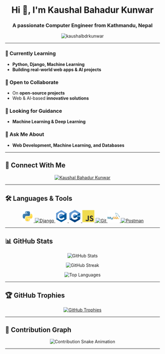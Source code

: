 <h1 align="center">Hi 👋, I'm Kaushal Bahadur Kunwar</h1>
<h3 align="center">A passionate Computer Engineer from Kathmandu, Nepal</h3>

<p align="center">
  <img src="https://komarev.com/ghpvc/?username=kaushalbdrkunwar&label=Profile%20views&color=0e75b6&style=flat" alt="kaushalbdrkunwar" />
</p>

---

### 🌱 Currently Learning  
- **Python, Django, Machine Learning**  
- **Building real-world web apps & AI projects**  

### 👯 Open to Collaborate  
- On **open-source projects**  
- Web & AI-based **innovative solutions**  

### 🤝 Looking for Guidance  
- **Machine Learning & Deep Learning**  

### 💬 Ask Me About  
- **Web Development, Machine Learning, and Databases**  

---

## 🚀 Connect With Me  
<p align="center">
  <a href="https://linkedin.com/in/kaushal-bahadur-kunwar" target="_blank">
    <img align="center" src="https://raw.githubusercontent.com/rahuldkjain/github-profile-readme-generator/master/src/images/icons/Social/linked-in-alt.svg" alt="Kaushal Bahadur Kunwar" height="40" width="40" />
  </a>
</p>

---

## 🛠️ Languages & Tools  
<p align="center">
  <a href="https://www.python.org" target="_blank">
    <img src="https://raw.githubusercontent.com/devicons/devicon/master/icons/python/python-original.svg" alt="Python" width="40" height="40"/>
  </a>
  <a href="https://www.djangoproject.com/" target="_blank">
    <img src="https://cdn.worldvectorlogo.com/logos/django.svg" alt="Django" width="40" height="40"/>
  </a>
  <a href="https://www.cprogramming.com/" target="_blank">
    <img src="https://raw.githubusercontent.com/devicons/devicon/master/icons/c/c-original.svg" alt="C" width="40" height="40"/>
  </a>
  <a href="https://www.w3schools.com/cpp/" target="_blank">
    <img src="https://raw.githubusercontent.com/devicons/devicon/master/icons/cplusplus/cplusplus-original.svg" alt="C++" width="40" height="40"/>
  </a>
  <a href="https://developer.mozilla.org/en-US/docs/Web/JavaScript" target="_blank">
    <img src="https://raw.githubusercontent.com/devicons/devicon/master/icons/javascript/javascript-original.svg" alt="JavaScript" width="40" height="40"/>
  </a>
  <a href="https://git-scm.com/" target="_blank">
    <img src="https://www.vectorlogo.zone/logos/git-scm/git-scm-icon.svg" alt="Git" width="40" height="40"/>
  </a>
  <a href="https://www.mysql.com/" target="_blank">
    <img src="https://raw.githubusercontent.com/devicons/devicon/master/icons/mysql/mysql-original-wordmark.svg" alt="MySQL" width="40" height="40"/>
  </a>
  <a href="https://postman.com" target="_blank">
    <img src="https://www.vectorlogo.zone/logos/getpostman/getpostman-icon.svg" alt="Postman" width="40" height="40"/>
  </a>
</p>

---

## 📊 GitHub Stats  
<p align="center">
  <img src="https://github-readme-stats.vercel.app/api?username=kaushalbdrkunwar&show_icons=true&theme=radical" alt="GitHub Stats" />
</p>

<p align="center">
  <img src="https://github-readme-streak-stats.herokuapp.com/?user=kaushalbdrkunwar&theme=dark" alt="GitHub Streak" />
</p>

<p align="center">
  <img src="https://github-readme-stats.vercel.app/api/top-langs?username=kaushalbdrkunwar&show_icons=true&layout=compact&theme=tokyonight" alt="Top Languages" />
</p>

---

## 🏆 GitHub Trophies  
<p align="center">
  <a href="https://github.com/ryo-ma/github-profile-trophy">
    <img src="https://github-profile-trophy.vercel.app/?username=kaushalbdrkunwar&theme=onestar&no-bg=true" alt="GitHub Trophies" />
  </a>
</p>

---

## 🐍 Contribution Graph  
<p align="center">
  <img src="https://raw.githubusercontent.com/kaushalbdrkunwar/kaushalbdrkunwar/output/github-contribution-grid-snake.svg" alt="Contribution Snake Animation"/>
</p>

---
